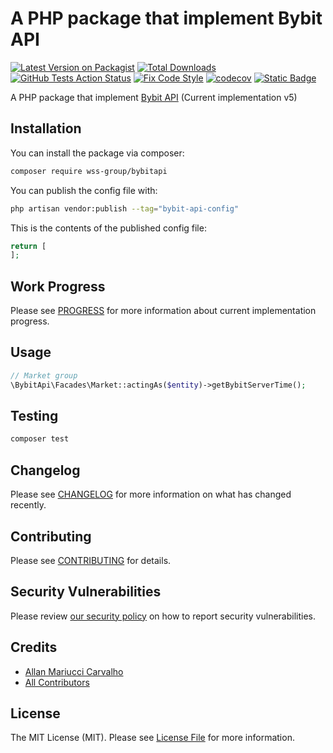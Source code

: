 # A PHP package that implement Bybit API

[![Latest Version on Packagist](https://img.shields.io/packagist/v/wss-group/bybitapi.svg?style=flat-square)](https://packagist.org/packages/wss-group/bybitapi)
[![Total Downloads](https://img.shields.io/packagist/dt/wss-group/bybitapi.svg?style=flat-square)](https://packagist.org/packages/wss-group/bybitapi)
[![GitHub Tests Action Status](https://img.shields.io/github/actions/workflow/status/wss-group/bybitapi/run-tests.yml?branch=5.x&label=tests&style=flat-square)](https://github.com/wss-group/bybitapi/actions?query=workflow%3Arun-tests+branch%3A5.x)
[![Fix Code Style](https://github.com/WSS-Group/BybitApi/actions/workflows/lint.yml/badge.svg)](https://github.com/WSS-Group/BybitApi/actions/workflows/lint.yml)
[![codecov](https://codecov.io/gh/WSS-Group/BybitApi/graph/badge.svg?token=OFDCnGWLEC)](https://codecov.io/gh/WSS-Group/BybitApi)
[![Static Badge](https://img.shields.io/badge/Progress-10.3%25%20(14%2F145)-blue)](PROGRESS.md)


A PHP package that implement [Bybit API](https://bybit-exchange.github.io/docs/v5/intro) (Current implementation v5)

## Installation

You can install the package via composer:

```bash
composer require wss-group/bybitapi
```

You can publish the config file with:

```bash
php artisan vendor:publish --tag="bybit-api-config"
```

This is the contents of the published config file:

```php
return [
];
```

## Work Progress

Please see [PROGRESS](PROGRESS.md) for more information about current implementation progress.

## Usage

```php
// Market group
\BybitApi\Facades\Market::actingAs($entity)->getBybitServerTime();
```

## Testing

```bash
composer test
```

## Changelog

Please see [CHANGELOG](CHANGELOG.md) for more information on what has changed recently.

## Contributing

Please see [CONTRIBUTING](CONTRIBUTING.md) for details.

## Security Vulnerabilities

Please review [our security policy](../../security/policy) on how to report security vulnerabilities.

## Credits

- [Allan Mariucci Carvalho](https://github.com/allanmcarvalho)
- [All Contributors](../../contributors)

## License

The MIT License (MIT). Please see [License File](LICENSE.md) for more information.
